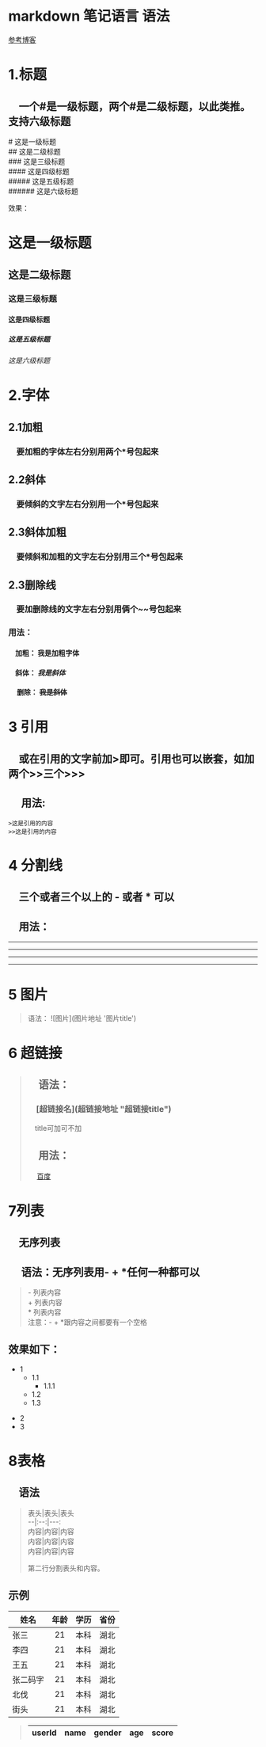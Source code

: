 # markdown 笔记语言 语法
[参考博客](https://blog.kuangstudy.com/index.php/archives/542/)

# 1.标题

 ## &emsp;一个#是一级标题，两个#是二级标题，以此类推。支持六级标题
  
  \# 这是一级标题  
  \## 这是二级标题  
  \### 这是三级标题  
  \#### 这是四级标题  
  \##### 这是五级标题  
  \###### 这是六级标题  

  效果：
  # 这是一级标题
  ## 这是二级标题
  ### 这是三级标题
  #### 这是四级标题
  ##### 这是五级标题
  ###### 这是六级标题  

# 2.字体
## 2.1加粗
### &emsp;要加粗的字体左右分别用两个*号包起来
## 2.2斜体
### &emsp;要倾斜的文字左右分别用一个*号包起来
## 2.3斜体加粗
### &emsp;要倾斜和加粗的文字左右分别用三个*号包起来
## 2.3删除线
### &emsp;要加删除线的文字左右分别用俩个~~号包起来

### 用法：
#### &emsp;加粗： **我是加粗字体**
#### &emsp;斜体： *我是斜体*
#### &emsp; 删除： ~~我是斜体~~  
    
# 3 引用
## &emsp;或在引用的文字前加>即可。引用也可以嵌套，如加两个>>三个>>>
## &emsp; 用法:
    >这是引用的内容
    >>这是引用的内容

# 4 分割线
## &emsp;三个或者三个以上的 - 或者 * 可以
## &emsp;用法：
---
----
***
****

# 5 图片
>语法：
> \![图片]\(图片地址 '图片title')

# 6 超链接
>## &emsp;语法：
>### &emsp;\[超链接名]\(超链接地址 "超链接title")
>&emsp;title可加可不加
>## &emsp;用法：
>&emsp; [百度](https://www.baidu.com)

# 7列表
## &emsp;无序列表
## &emsp; 语法：无序列表用- + *任何一种都可以
> \- 列表内容  
> \+ 列表内容  
> \* 列表内容  
>注意：\- \+ \*跟内容之间都要有一个空格

## 效果如下：
* 1
   * 1.1
     * 1.1.1
   * 1.2
   * 1.3
- 2
- 3

# 8表格
## &emsp;语法
>表头|表头|表头  
>\--|:--:|---:  
>内容|内容|内容  
>内容|内容|内容  
>内容|内容|内容  
>
>第二行分割表头和内容。  
>
## 示例
姓名|年龄|学历|省份
--|:--:|:--:|--
张三|21|本科|湖北|
李四|21|本科|湖北|
王五|21|本科|湖北|
张二码字|21|本科|湖北|
北伐|21|本科|湖北|
街头|21|本科|湖北|

>userId|name|gender|age|score|  
>--|:--:|:--:|:--:|--